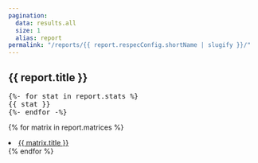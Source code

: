 ```yaml
---
pagination:
  data: results.all
  size: 1
  alias: report
permalink: "/reports/{{ report.respecConfig.shortName | slugify }}/"
---
```


## {{ report.title }}

<pre>
{%- for stat in report.stats %}
{{ stat }}
{%- endfor -%}
</pre>

{% for matrix in report.matrices %}
<li><a href="suites/{{ matrix.title | slugify }}">{{ matrix.title }}</a></li>
{% endfor %}
